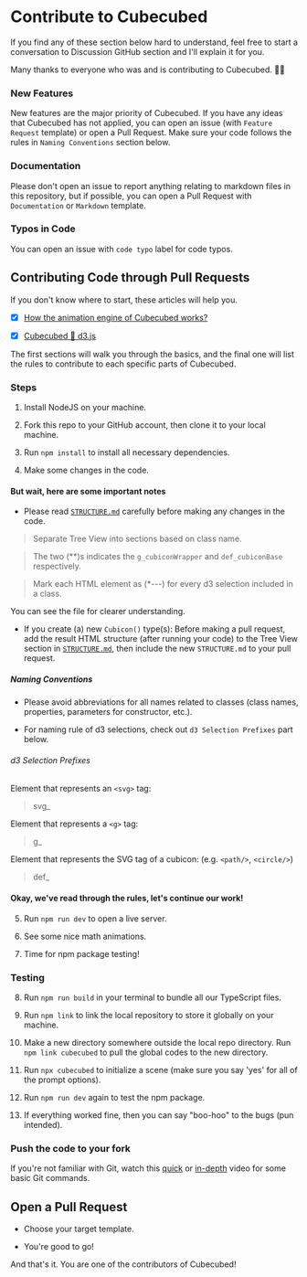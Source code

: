 # Contribute to Cubecubed

If you find any of these section below hard to understand, feel free to start a conversation to Discussion GitHub section and I'll explain it for you.

Many thanks to everyone who was and is contributing to Cubecubed. 🥳🎉

### New Features

New features are the major priority of Cubecubed. If you have any ideas that Cubecubed has not applied, you can open an issue (with `Feature Request` template) or open a Pull Request. Make sure your code follows the rules in `Naming Conventions` section below.

### Documentation

Please don't open an issue to report anything relating to markdown files in this repository, but if possible, you can open a Pull Request with `Documentation` or `Markdown` template.

### Typos in Code

You can open an issue with `code typo` label for code typos.

## Contributing Code through Pull Requests

If you don't know where to start, these articles will help you.

-   [x] [How the animation engine of Cubecubed works?](https://dev.to/imaphatduc/how-the-animation-engine-of-cubecubed-works-4m06)

-   [x] [Cubecubed 💖 d3.js](https://dev.to/imaphatduc/cubecubed-d3js-64f)

The first sections will walk you through the basics, and the final one will list the rules to contribute to each specific parts of Cubecubed.

### Steps

1. Install NodeJS on your machine.

2. Fork this repo to your GitHub account, then clone it to your local machine.

3. Run `npm install` to install all necessary dependencies.

4. Make some changes in the code.

#### But wait, here are some important notes

-   Please read [`STRUCTURE.md`](STRUCTURE.md) carefully before making any changes in the code.

> Separate Tree View into sections based on class name.

> The two (\*\*)s indicates the `g_cubiconWrapper` and `def_cubiconBase` respectively.

> Mark each HTML element as (\*---) for every d3 selection included in a class.

You can see the file for clearer understanding.

-   If you create (a) new `Cubicon()` type(s): Before making a pull request, add the result HTML structure (after running your code) to the Tree View section in [`STRUCTURE.md`](STRUCTURE.md), then include the new `STRUCTURE.md` to your pull request.

##### Naming Conventions

-   Please avoid abbreviations for all names related to classes (class names, properties, parameters for constructor, etc.).

-   For naming rule of d3 selections, check out `d3 Selection Prefixes` part below.

###### d3 Selection Prefixes

Element that represents an `<svg>` tag:

> svg\_

Element that represents a `<g>` tag:

> g\_

Element that represents the SVG tag of a cubicon: (e.g. `<path/>`, `<circle/>`)

> def\_

#### Okay, we've read through the rules, let's continue our work!

5. Run `npm run dev` to open a live server.

6. See some nice math animations.

7. Time for npm package testing!

### Testing

8. Run `npm run build` in your terminal to bundle all our TypeScript files.

9. Run `npm link` to link the local repository to store it globally on your machine.

10. Make a new directory somewhere outside the local repo directory. Run `npm link cubecubed` to pull the global codes to the new directory.

11. Run `npx cubecubed` to initialize a scene (make sure you say 'yes' for all of the prompt options).

12. Run `npm run dev` again to test the npm package.

13. If everything worked fine, then you can say "boo-hoo" to the bugs (pun intended).

### Push the code to your fork

If you're not familiar with Git, watch this [quick](https://www.youtube.com/watch?v=hwP7WQkmECE) or [in-depth](https://www.youtube.com/watch?v=SWYqp7iY_Tc) video for some basic Git commands.

## Open a Pull Request

-   Choose your target template.

-   You're good to go!

And that's it. You are one of the contributors of Cubecubed!

